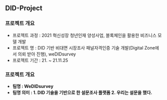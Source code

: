 ## DID-Project

### 프로젝트 개요

- 프로젝트 과정 : 2021 혁신성장 청년인재 양성사업, 블록체인을 활용한 비즈니스 모델 개발
- 프로젝트 명 : DID 기반 비대면 시장조사 패널자격인증 기술 개발(Digital Zone에서 의뢰 받아 진행), weDIDsurvey
- 프로젝트 기간 : 21. ~ 21.11.25

### 프로젝트 개요

- **팀명 : WeDIDsurvey**
- **팀명 의미 : 1. DID 기술을 기반으로 한 설문조사 플랫폼 2. 우리는 설문을 했다.**

